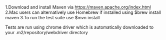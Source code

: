 1.Download and install Maven via https://maven.apache.org/index.html
2.Mac users can alternatively use Homebrew if installed using $brew install maven
3.To run the test suite use $mvn install

Tests are run using chrome driver which is automatically downloaded to your .m2/repository/webdriver directory

